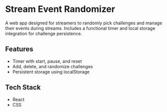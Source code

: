 # Stream Event Randomizer

A web app designed for streamers to randomly pick challenges and manage their events during streams. Includes a functional timer and local storage integration for challenge persistence.

## Features
- Timer with start, pause, and reset
- Add, delete, and randomize challenges
- Persistent storage using localStorage

## Tech Stack
- React
- CSS
